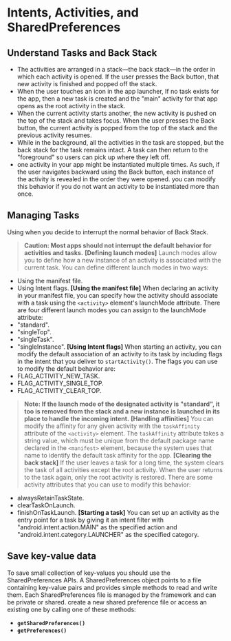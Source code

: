 # Intents, Activities, and SharedPreferences
## Understand Tasks and Back Stack
- The activities are arranged in a stack—the back stack—in the order in which each activity is opened. If the user presses the Back button, that new activity is finished and popped off the stack.
- When the user touches an icon in the app launcher, If no task exists for the app, then a new task is created and the "main" activity for that app opens as the root activity in the stack.
- When the current activity starts another, the new activity is pushed on the top of the stack and takes focus. When the user presses the Back button, the current activity is popped from the top of the stack and the previous activity resumes.
- While in the background, all the activities in the task are stopped, but the back stack for the task remains intact. A task can then return to the "foreground" so users can pick up where they left off.
- one activity in your app might be instantiated multiple times. As such, if the user navigates backward using the Back button, each instance of the activity is revealed in the order they were opened. you can modify this behavior if you do not want an activity to be instantiated more than once.


## Managing Tasks
Using when you decide to interrupt the normal behavior of Back Stack.
> **Caution: Most apps should not interrupt the default behavior for activities and tasks.**
**[Defining launch modes]**
Launch modes allow you to define how a new instance of an activity is associated with the current task. You can define different launch modes in two ways:
- Using the manifest file.
- Using Intent flags.
**[Using the manifest file]**
When declaring an activity in your manifest file, you can specify how the activity should associate with a task using the `<activity>` element's launchMode attribute. There are four different launch modes you can assign to the launchMode attribute:
- "standard".
- "singleTop".
- "singleTask".
- "singleInstance".
**[Using Intent flags]**
When starting an activity, you can modify the default association of an activity to its task by including flags in the intent that you deliver to `startActivity()`. The flags you can use to modify the default behavior are:
- FLAG_ACTIVITY_NEW_TASK.
- FLAG_ACTIVITY_SINGLE_TOP.
- FLAG_ACTIVITY_CLEAR_TOP.
> **Note: If the launch mode of the designated activity is "standard", it too is removed from the stack and a new instance is launched in its place to handle the incoming intent.**
**[Handling affinities]**
You can modify the affinity for any given activity with the `taskAffinity` attribute of the `<activity>` element.
The `taskAffinity` attribute takes a string value, which must be unique from the default package name declared in the `<manifest>` element, because the system uses that name to identify the default task affinity for the app.
**[Clearing the back stack]**
If the user leaves a task for a long time, the system clears the task of all activities except the root activity. When the user returns to the task again, only the root activity is restored. There are some activity attributes that you can use to modify this behavior:
- alwaysRetainTaskState.
- clearTaskOnLaunch.
- finishOnTaskLaunch.
**[Starting a task]**
You can set up an activity as the entry point for a task by giving it an intent filter with "android.intent.action.MAIN" as the specified action and "android.intent.category.LAUNCHER" as the specified category.

## Save key-value data
To save small collection of key-values you should use the SharedPreferences APIs. A SharedPreferences object points to a file containing key-value pairs and provides simple methods to read and write them. Each SharedPreferences file is managed by the framework and can be private or shared. create a new shared preference file or access an existing one by calling one of these methods:
- **`getSharedPreferences()`**
- **`getPreferences()`**


